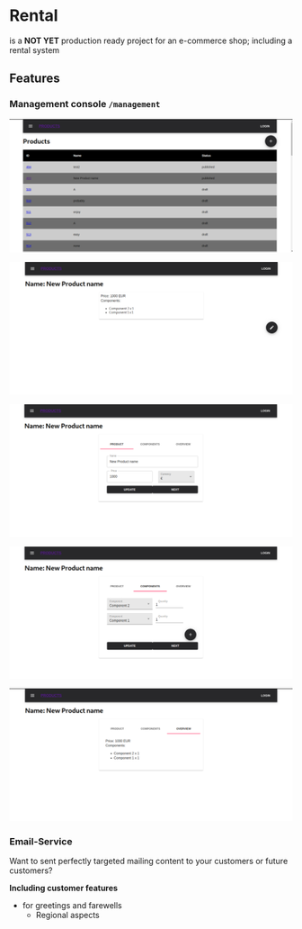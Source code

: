 # Rental
is a **NOT YET** production ready project for an e-commerce shop; including a rental system



## Features

### Management console `/management`

![ProductList](/.docs/img/product-list.png)

![ProductDetail](/.docs/img/product-detail.png)

![ProductDetailProduct](/.docs/img/product-detail-product.png)

![ProductDetailComponents](/.docs/img/product-detail-components.png)

![ProductDetailOverview](/.docs/img/product-detail-overview.png)

### Email-Service

Want to sent perfectly targeted mailing content to your customers or future customers?

**Including customer features**

- for greetings and farewells
	- Regional aspects
 
